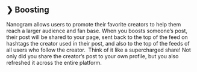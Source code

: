 ## ❯ Boosting

Nanogram allows users to promote their favorite creators to help them reach a larger audience and fan base. When you boosts someone’s post, their post will be shared to your page, sent back to the top of the feed on hashtags the creator used in their post, and also to the top of the feeds of all users who follow the creator.  Think of it like a supercharged share! Not only did you share the creator’s post to your own profile, but you also refreshed it across the entire platform.

